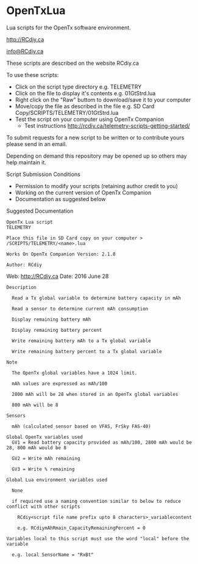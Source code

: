 # OpenTxLua
Lua scripts for the OpenTx software environment.

http://RCdiy.ca

info@RCdiy.ca

These scripts are described on the website RCdiy.ca

To use these scripts:
- Click on the script type directory e.g. TELEMETRY
- Click on the file to display it's contents e.g. 01GtStrd.lua
- Right click on the "Raw" buttom to download/save it to your computer
- Move/copy the file as described in the file e.g. SD Card Copy/SCRIPTS/TELEMETRY/01GtStrd.lua
- Test the script on your computer using OpenTx Companion
  - Test instructions http://rcdiy.ca/telemetry-scripts-getting-started/ 

To submit requests for a new script to be written or to contribute yours please send in an email.

Depending on demand this repository may be opened up so others may help maintain it.

Script Submission Conditions
- Permission to modify your scripts (retaining author credit to you)
- Working on the current version of OpenTx Companion
- Documentation as suggested below

Suggested Documentation

    OpenTx Lua script
    TELEMETRY

    Place this file in SD Card copy on your computer > /SCRIPTS/TELEMETRY/<name>.lua
  
    Works On OpenTx Companion Version: 2.1.8

    Author: RCdiy
   Web: http://RCdiy.ca
    Date: 2016 June 28

    Description
      
      Read a Tx global variable to determine battery capacity in mAh
      
      Read a sensor to determine current mAh consumption
      
      Display remaining battery mAh
      
      Display remaining battery percent
      
      Write remaining battery mAh to a Tx global variable
      
      Write remaining battery percent to a Tx global variable

    Note
      
      The OpenTx global variables have a 1024 limit.
      
      mAh values are expressed as mAh/100
      
      2800 mAh will be 28 when stored in an OpenTx global variables
      
      800 mAh will be 8

    Sensors 
      
      mAh (calculated sensor based on VFAS, FrSky FAS-40)
  
    Global OpenTx variables used  
      GV1 = Read battery capacity provided as mAh/100, 2800 mAh would be 28, 800 mAh would be 8
      
      GV2 = Write mAh remaining
      
      GV3 = Write % remaining

    Global Lua environment variables used
      
      None
      
      if required use a naming convention similar to below to reduce conflict with other scripts
        
        RCdiy<script file name prefix upto 8 characters>_variablecontent
        
        e.g. RCdiymAhRmain_CapacityRemainingPercent = 0
  
    Variables local to this script must use the word "local" before the variable
    
      e.g. local SensorName = "RxBt"
